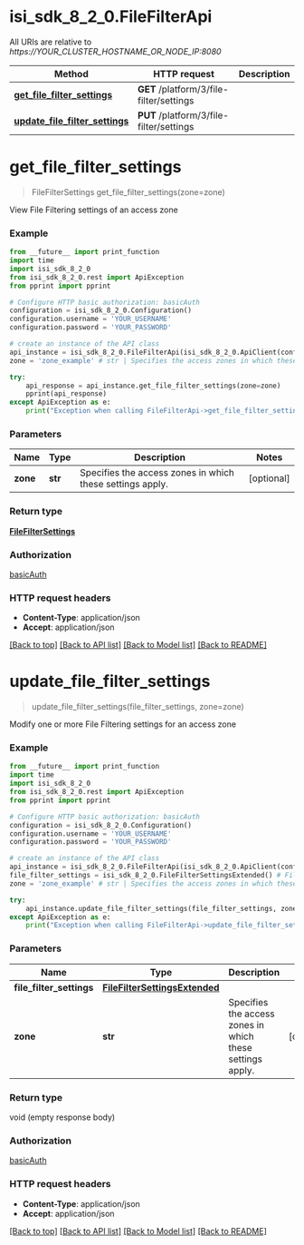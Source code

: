 # isi_sdk_8_2_0.FileFilterApi

All URIs are relative to *https://YOUR_CLUSTER_HOSTNAME_OR_NODE_IP:8080*

Method | HTTP request | Description
------------- | ------------- | -------------
[**get_file_filter_settings**](FileFilterApi.md#get_file_filter_settings) | **GET** /platform/3/file-filter/settings | 
[**update_file_filter_settings**](FileFilterApi.md#update_file_filter_settings) | **PUT** /platform/3/file-filter/settings | 


# **get_file_filter_settings**
> FileFilterSettings get_file_filter_settings(zone=zone)



View File Filtering settings of an access zone

### Example
```python
from __future__ import print_function
import time
import isi_sdk_8_2_0
from isi_sdk_8_2_0.rest import ApiException
from pprint import pprint

# Configure HTTP basic authorization: basicAuth
configuration = isi_sdk_8_2_0.Configuration()
configuration.username = 'YOUR_USERNAME'
configuration.password = 'YOUR_PASSWORD'

# create an instance of the API class
api_instance = isi_sdk_8_2_0.FileFilterApi(isi_sdk_8_2_0.ApiClient(configuration))
zone = 'zone_example' # str | Specifies the access zones in which these settings apply. (optional)

try:
    api_response = api_instance.get_file_filter_settings(zone=zone)
    pprint(api_response)
except ApiException as e:
    print("Exception when calling FileFilterApi->get_file_filter_settings: %s\n" % e)
```

### Parameters

Name | Type | Description  | Notes
------------- | ------------- | ------------- | -------------
 **zone** | **str**| Specifies the access zones in which these settings apply. | [optional] 

### Return type

[**FileFilterSettings**](FileFilterSettings.md)

### Authorization

[basicAuth](../README.md#basicAuth)

### HTTP request headers

 - **Content-Type**: application/json
 - **Accept**: application/json

[[Back to top]](#) [[Back to API list]](../README.md#documentation-for-api-endpoints) [[Back to Model list]](../README.md#documentation-for-models) [[Back to README]](../README.md)

# **update_file_filter_settings**
> update_file_filter_settings(file_filter_settings, zone=zone)



Modify one or more File Filtering settings for an access zone

### Example
```python
from __future__ import print_function
import time
import isi_sdk_8_2_0
from isi_sdk_8_2_0.rest import ApiException
from pprint import pprint

# Configure HTTP basic authorization: basicAuth
configuration = isi_sdk_8_2_0.Configuration()
configuration.username = 'YOUR_USERNAME'
configuration.password = 'YOUR_PASSWORD'

# create an instance of the API class
api_instance = isi_sdk_8_2_0.FileFilterApi(isi_sdk_8_2_0.ApiClient(configuration))
file_filter_settings = isi_sdk_8_2_0.FileFilterSettingsExtended() # FileFilterSettingsExtended | 
zone = 'zone_example' # str | Specifies the access zones in which these settings apply. (optional)

try:
    api_instance.update_file_filter_settings(file_filter_settings, zone=zone)
except ApiException as e:
    print("Exception when calling FileFilterApi->update_file_filter_settings: %s\n" % e)
```

### Parameters

Name | Type | Description  | Notes
------------- | ------------- | ------------- | -------------
 **file_filter_settings** | [**FileFilterSettingsExtended**](FileFilterSettingsExtended.md)|  | 
 **zone** | **str**| Specifies the access zones in which these settings apply. | [optional] 

### Return type

void (empty response body)

### Authorization

[basicAuth](../README.md#basicAuth)

### HTTP request headers

 - **Content-Type**: application/json
 - **Accept**: application/json

[[Back to top]](#) [[Back to API list]](../README.md#documentation-for-api-endpoints) [[Back to Model list]](../README.md#documentation-for-models) [[Back to README]](../README.md)

